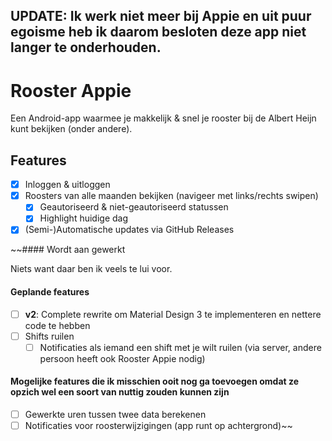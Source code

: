 ## UPDATE: Ik werk niet meer bij Appie en uit puur egoisme heb ik daarom besloten deze app niet langer te onderhouden.

# Rooster Appie

Een Android-app waarmee je makkelijk & snel je rooster bij de Albert Heijn kunt bekijken (onder andere).

## Features

- [x] Inloggen & uitloggen
- [x] Roosters van alle maanden bekijken (navigeer met links/rechts swipen)
    - [x] Geautoriseerd & niet-geautoriseerd statussen
    - [x] Highlight huidige dag
- [x] (Semi-)Automatische updates via GitHub Releases

~~#### Wordt aan gewerkt

Niets want daar ben ik veels te lui voor.

#### Geplande features

- [ ] **v2**: Complete rewrite om Material Design 3 te implementeren en nettere code te hebben
- [ ] Shifts ruilen
  - [ ] Notificaties als iemand een shift met je wilt ruilen (via server, 
  andere persoon heeft ook Rooster Appie nodig)

#### Mogelijke features die ik misschien ooit nog ga toevoegen omdat ze opzich wel een soort van nuttig zouden kunnen zijn

- [ ] Gewerkte uren tussen twee data berekenen
- [ ] Notificaties voor roosterwijzigingen (app runt op achtergrond)~~
